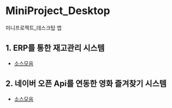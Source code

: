 # MiniProject_Desktop
미니프로젝트_데스크탑 앱

## 1. ERP를 통한 재고관리 시스템
- [소스모음](https://github.com/SeoDongWoo1216/MiniProject_Desktop/tree/main/210325_WpfSMSApp/WpfSMSApp)

## 2. 네이버 오픈 Api를 연동한 영화 즐겨찾기 시스템

- [소스모음](https://github.com/SeoDongWoo1216/MiniProject_Desktop/tree/main/WPFMiniProject/210401_NaverMovieFinderApp)

